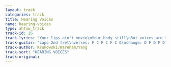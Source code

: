 ```yaml
---
layout: track
categories: track
title: Hearing Voices
name: hearing-voices
type: ahfow_track
track-id: 26
track-lyrics: "Your lips ain't movin\nYour body still\nBut voices are talkin somewhere\nI hear a jukebox\nFrench fries and beer\nAnd people are talkin somewhere\n\nAnd I know there's no one home\nBut I won't put down the phone\nI can't think where I should be\n\nI searched the kitchen\nPut my ear to the wall\nI looked in the freezer again\nSometimes a notion\nSwells like the ocean\nThen I can't think where I should be\n\nAnd I know there's no one home\nBut I won't put down the phone\nI can't think where I should be"
track-guitar: "capo 2nd fret\nverses: F C F C F C G\nchange: D F D F D F C\n\n(provided by brad)"
track-author: Krukowski/Wareham/Yang
track-sort: "HEARING VOICES"
track-original: 
---
```

